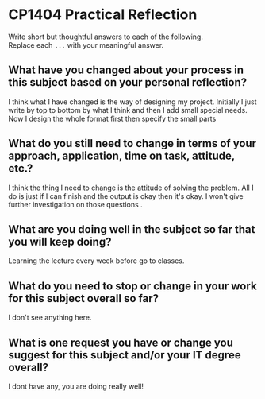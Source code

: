 # CP1404 Practical Reflection

Write short but thoughtful answers to each of the following.  
Replace each `...` with your meaningful answer.

## What have you changed about your process in this subject based on your personal reflection?
I think what I have changed is the way of designing my project. Initially I just write by top to bottom by what I think and then I add small special needs. Now I design the whole format first then specify the small parts

## What do you still need to change in terms of your approach, application, time on task, attitude, etc.?
I think the thing I need to change is the attitude of solving the problem. All I do is just if I can finish and the output is okay then it's okay. I won't give further investigation on those questions . 

## What are you doing well in the subject so far that you will keep doing?
Learning the lecture every week before go to classes.

## What do you need to stop or change in your work for this subject overall so far?
I don't see anything here. 

## What is one request you have or change you suggest for this subject and/or your IT degree overall?
I dont have any, you are doing really well!